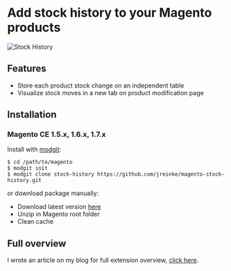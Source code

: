 # Add stock history to your Magento products

![Stock History](http://i.imgur.com/Tpt6B.jpg)

## Features

* Store each product stock change on an independent table
* Visualize stock moves in a new tab on product modification page

## Installation

### Magento CE 1.5.x, 1.6.x, 1.7.x

Install with [modgit](https://github.com/jreinke/modgit):

    $ cd /path/to/magento
    $ modgit init
    $ modgit clone stock-history https://github.com/jreinke/magento-stock-history.git

or download package manually:

* Download latest version [here](https://github.com/jreinke/magento-stock-history/downloads)
* Unzip in Magento root folder
* Clean cache

## Full overview

I wrote an article on my blog for full extension overview, [click here](http://bubbleco.de/en/2012/02/07/magento-save-product-stock-moves/).
